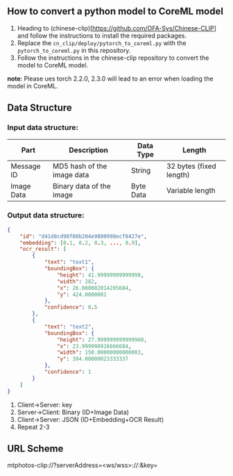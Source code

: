 ## How to convert a python model to CoreML model

1. Heading to (chinese-clip)[https://github.com/OFA-Sys/Chinese-CLIP] and follow the instructions to install the required packages.
2. Replace the `cn_clip/deploy/pytorch_to_coreml.py` with the `pytorch_to_coreml.py` in this repository.
3. Follow the instructions in the chinese-clip repository to convert the model to CoreML model.

__note__: Please ues torch 2.2.0, 2.3.0 will lead to an error when loading the model in CoreML. 

## Data Structure

### Input data structure:

| Part       | Description                    | Data Type | Length                  |
|------------|--------------------------------|-----------|-------------------------|
| Message ID | MD5 hash of the image data     | String    | 32 bytes (fixed length) |
| Image Data | Binary data of the image       | Byte Data | Variable length         |

### Output data structure:
```json
{
	"id": "d41d8cd98f00b204e9800998ecf8427e",
	"embedding": [0.1, 0.2, 0.3, ..., 0.9],
	"ocr_result": [
		{
			"text": "text1",
			"boundingBox": {
				"height": 41.99999999999998,
				"width": 282,
				"x": 26.000002014285684,
				"y": 424.0000001
			},
			"confidence": 0.5
		},
		{
			"text": "text2",
			"boundingBox": {
				"height": 27.999999999999968,
				"x": 23.999998916666684,
				"width": 150.00000000000003,
				"y": 394.00000023333337
			},
			"confidence": 1
		}
	]
}
```

1. Client->Server: key
2. Server->Client: Binary (ID+Image Data)
3. Client->Server: JSON (ID+Embedding+OCR Result)
4. Repeat 2-3

## URL Scheme

mtphotos-clip://?serverAddress=<ws/wss>://<ip>:<port>&key=<key>

